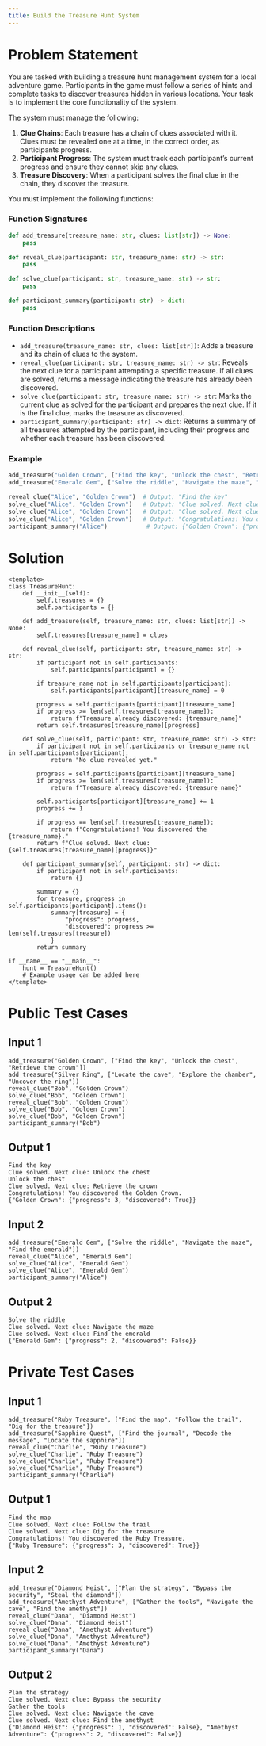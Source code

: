 ```yaml
---
title: Build the Treasure Hunt System
---
```


# Problem Statement

You are tasked with building a treasure hunt management system for a local adventure game. Participants in the game must follow a series of hints and complete tasks to discover treasures hidden in various locations. Your task is to implement the core functionality of the system.

The system must manage the following:
1. **Clue Chains**: Each treasure has a chain of clues associated with it. Clues must be revealed one at a time, in the correct order, as participants progress.
2. **Participant Progress**: The system must track each participant’s current progress and ensure they cannot skip any clues.
3. **Treasure Discovery**: When a participant solves the final clue in the chain, they discover the treasure.

You must implement the following functions:

### Function Signatures
```python
def add_treasure(treasure_name: str, clues: list[str]) -> None:
    pass

def reveal_clue(participant: str, treasure_name: str) -> str:
    pass

def solve_clue(participant: str, treasure_name: str) -> str:
    pass

def participant_summary(participant: str) -> dict:
    pass
```

### Function Descriptions
- `add_treasure(treasure_name: str, clues: list[str])`: Adds a treasure and its chain of clues to the system.
- `reveal_clue(participant: str, treasure_name: str) -> str`: Reveals the next clue for a participant attempting a specific treasure. If all clues are solved, returns a message indicating the treasure has already been discovered.
- `solve_clue(participant: str, treasure_name: str) -> str`: Marks the current clue as solved for the participant and prepares the next clue. If it is the final clue, marks the treasure as discovered.
- `participant_summary(participant: str) -> dict`: Returns a summary of all treasures attempted by the participant, including their progress and whether each treasure has been discovered.

### Example
```python
add_treasure("Golden Crown", ["Find the key", "Unlock the chest", "Retrieve the crown"])
add_treasure("Emerald Gem", ["Solve the riddle", "Navigate the maze", "Find the emerald"])

reveal_clue("Alice", "Golden Crown")  # Output: "Find the key"
solve_clue("Alice", "Golden Crown")   # Output: "Clue solved. Next clue: Unlock the chest"
solve_clue("Alice", "Golden Crown")   # Output: "Clue solved. Next clue: Retrieve the crown"
solve_clue("Alice", "Golden Crown")   # Output: "Congratulations! You discovered the Golden Crown."
participant_summary("Alice")           # Output: {"Golden Crown": {"progress": 3, "discovered": True}}
```

# Solution

```py3 solution.py -r 'python solution.py'
<template>
class TreasureHunt:
    def __init__(self):
        self.treasures = {}
        self.participants = {}

    def add_treasure(self, treasure_name: str, clues: list[str]) -> None:
        self.treasures[treasure_name] = clues

    def reveal_clue(self, participant: str, treasure_name: str) -> str:
        if participant not in self.participants:
            self.participants[participant] = {}

        if treasure_name not in self.participants[participant]:
            self.participants[participant][treasure_name] = 0

        progress = self.participants[participant][treasure_name]
        if progress >= len(self.treasures[treasure_name]):
            return f"Treasure already discovered: {treasure_name}"
        return self.treasures[treasure_name][progress]

    def solve_clue(self, participant: str, treasure_name: str) -> str:
        if participant not in self.participants or treasure_name not in self.participants[participant]:
            return "No clue revealed yet."

        progress = self.participants[participant][treasure_name]
        if progress >= len(self.treasures[treasure_name]):
            return f"Treasure already discovered: {treasure_name}"

        self.participants[participant][treasure_name] += 1
        progress += 1

        if progress == len(self.treasures[treasure_name]):
            return f"Congratulations! You discovered the {treasure_name}."
        return f"Clue solved. Next clue: {self.treasures[treasure_name][progress]}"

    def participant_summary(self, participant: str) -> dict:
        if participant not in self.participants:
            return {}

        summary = {}
        for treasure, progress in self.participants[participant].items():
            summary[treasure] = {
                "progress": progress,
                "discovered": progress >= len(self.treasures[treasure])
            }
        return summary

if __name__ == "__main__":
    hunt = TreasureHunt()
    # Example usage can be added here
</template>
```

# Public Test Cases

## Input 1
```
add_treasure("Golden Crown", ["Find the key", "Unlock the chest", "Retrieve the crown"])
add_treasure("Silver Ring", ["Locate the cave", "Explore the chamber", "Uncover the ring"])
reveal_clue("Bob", "Golden Crown")
solve_clue("Bob", "Golden Crown")
reveal_clue("Bob", "Golden Crown")
solve_clue("Bob", "Golden Crown")
solve_clue("Bob", "Golden Crown")
participant_summary("Bob")
```

## Output 1
```
Find the key
Clue solved. Next clue: Unlock the chest
Unlock the chest
Clue solved. Next clue: Retrieve the crown
Congratulations! You discovered the Golden Crown.
{"Golden Crown": {"progress": 3, "discovered": True}}
```

## Input 2
```
add_treasure("Emerald Gem", ["Solve the riddle", "Navigate the maze", "Find the emerald"])
reveal_clue("Alice", "Emerald Gem")
solve_clue("Alice", "Emerald Gem")
solve_clue("Alice", "Emerald Gem")
participant_summary("Alice")
```

## Output 2
```
Solve the riddle
Clue solved. Next clue: Navigate the maze
Clue solved. Next clue: Find the emerald
{"Emerald Gem": {"progress": 2, "discovered": False}}
```

# Private Test Cases

## Input 1
```
add_treasure("Ruby Treasure", ["Find the map", "Follow the trail", "Dig for the treasure"])
add_treasure("Sapphire Quest", ["Find the journal", "Decode the message", "Locate the sapphire"])
reveal_clue("Charlie", "Ruby Treasure")
solve_clue("Charlie", "Ruby Treasure")
solve_clue("Charlie", "Ruby Treasure")
solve_clue("Charlie", "Ruby Treasure")
participant_summary("Charlie")
```

## Output 1
```
Find the map
Clue solved. Next clue: Follow the trail
Clue solved. Next clue: Dig for the treasure
Congratulations! You discovered the Ruby Treasure.
{"Ruby Treasure": {"progress": 3, "discovered": True}}
```

## Input 2
```
add_treasure("Diamond Heist", ["Plan the strategy", "Bypass the security", "Steal the diamond"])
add_treasure("Amethyst Adventure", ["Gather the tools", "Navigate the cave", "Find the amethyst"])
reveal_clue("Dana", "Diamond Heist")
solve_clue("Dana", "Diamond Heist")
reveal_clue("Dana", "Amethyst Adventure")
solve_clue("Dana", "Amethyst Adventure")
solve_clue("Dana", "Amethyst Adventure")
participant_summary("Dana")
```

## Output 2
```
Plan the strategy
Clue solved. Next clue: Bypass the security
Gather the tools
Clue solved. Next clue: Navigate the cave
Clue solved. Next clue: Find the amethyst
{"Diamond Heist": {"progress": 1, "discovered": False}, "Amethyst Adventure": {"progress": 2, "discovered": False}}
```
